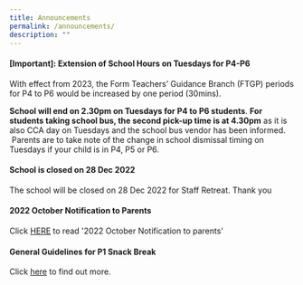 ```yaml
---
title: Announcements
permalink: /announcements/
description: ""
---
```

#### [Important]: Extension of School Hours on Tuesdays for P4-P6


With effect from 2023, the Form Teachers’ Guidance Branch (FTGP) periods for P4 to P6 would be increased by one period (30mins). 

**School will end on 2.30pm on Tuesdays for P4 to P6 students**. **For students taking school bus, the second pick-up time is at 4.30pm** as it is also CCA day on Tuesdays and the school bus vendor has been informed.  Parents are to take note of the change in school dismissal timing on Tuesdays if your child is in P4, P5 or P6.


#### School is closed on 28 Dec 2022

The school will be closed on 28 Dec 2022 for Staff Retreat. Thank you

#### 2022 October Notification to Parents

Click [HERE](/partners/resources-for-parents-students/schoolnotificationstoparents/) to read '2022 October Notification to parents'


#### General Guidelines for P1 Snack Break

Click [here](/partners/resources-for-parents-students) to find out more.

